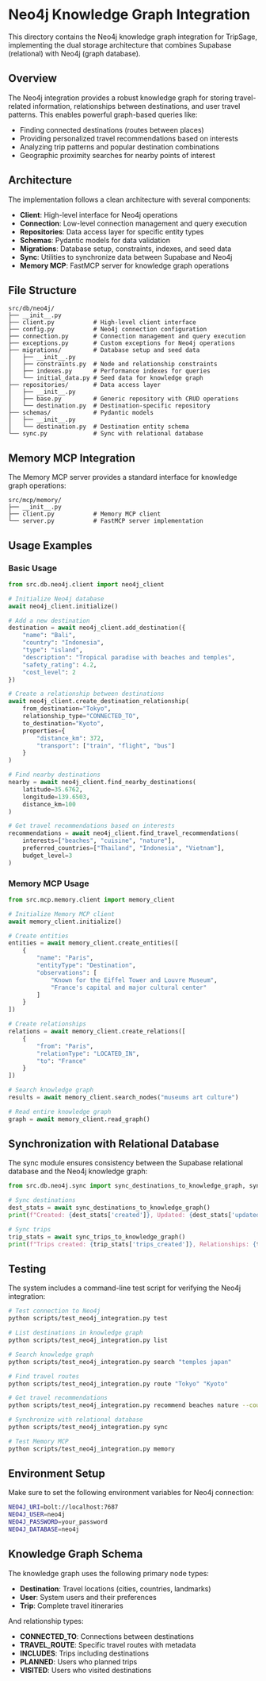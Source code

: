 # Neo4j Knowledge Graph Integration

This directory contains the Neo4j knowledge graph integration for TripSage, implementing the dual storage architecture that combines Supabase (relational) with Neo4j (graph database).

## Overview

The Neo4j integration provides a robust knowledge graph for storing travel-related information, relationships between destinations, and user travel patterns. This enables powerful graph-based queries like:

- Finding connected destinations (routes between places)
- Providing personalized travel recommendations based on interests
- Analyzing trip patterns and popular destination combinations
- Geographic proximity searches for nearby points of interest

## Architecture

The implementation follows a clean architecture with several components:

- **Client**: High-level interface for Neo4j operations
- **Connection**: Low-level connection management and query execution
- **Repositories**: Data access layer for specific entity types
- **Schemas**: Pydantic models for data validation
- **Migrations**: Database setup, constraints, indexes, and seed data
- **Sync**: Utilities to synchronize data between Supabase and Neo4j
- **Memory MCP**: FastMCP server for knowledge graph operations

## File Structure

```plaintext
src/db/neo4j/
├── __init__.py
├── client.py           # High-level client interface
├── config.py           # Neo4j connection configuration
├── connection.py       # Connection management and query execution
├── exceptions.py       # Custom exceptions for Neo4j operations
├── migrations/         # Database setup and seed data
│   ├── __init__.py
│   ├── constraints.py  # Node and relationship constraints
│   ├── indexes.py      # Performance indexes for queries
│   └── initial_data.py # Seed data for knowledge graph
├── repositories/       # Data access layer
│   ├── __init__.py
│   ├── base.py         # Generic repository with CRUD operations
│   └── destination.py  # Destination-specific repository
├── schemas/            # Pydantic models
│   ├── __init__.py
│   └── destination.py  # Destination entity schema
└── sync.py             # Sync with relational database
```

## Memory MCP Integration

The Memory MCP server provides a standard interface for knowledge graph operations:

```plaintext
src/mcp/memory/
├── __init__.py
├── client.py           # Memory MCP client
└── server.py           # FastMCP server implementation
```

## Usage Examples

### Basic Usage

```python
from src.db.neo4j.client import neo4j_client

# Initialize Neo4j database
await neo4j_client.initialize()

# Add a new destination
destination = await neo4j_client.add_destination({
    "name": "Bali",
    "country": "Indonesia",
    "type": "island",
    "description": "Tropical paradise with beaches and temples",
    "safety_rating": 4.2,
    "cost_level": 2
})

# Create a relationship between destinations
await neo4j_client.create_destination_relationship(
    from_destination="Tokyo",
    relationship_type="CONNECTED_TO",
    to_destination="Kyoto",
    properties={
        "distance_km": 372,
        "transport": ["train", "flight", "bus"]
    }
)

# Find nearby destinations
nearby = await neo4j_client.find_nearby_destinations(
    latitude=35.6762,
    longitude=139.6503,
    distance_km=100
)

# Get travel recommendations based on interests
recommendations = await neo4j_client.find_travel_recommendations(
    interests=["beaches", "cuisine", "nature"],
    preferred_countries=["Thailand", "Indonesia", "Vietnam"],
    budget_level=3
)
```

### Memory MCP Usage

```python
from src.mcp.memory.client import memory_client

# Initialize Memory MCP client
await memory_client.initialize()

# Create entities
entities = await memory_client.create_entities([
    {
        "name": "Paris",
        "entityType": "Destination",
        "observations": [
            "Known for the Eiffel Tower and Louvre Museum",
            "France's capital and major cultural center"
        ]
    }
])

# Create relationships
relations = await memory_client.create_relations([
    {
        "from": "Paris",
        "relationType": "LOCATED_IN",
        "to": "France"
    }
])

# Search knowledge graph
results = await memory_client.search_nodes("museums art culture")

# Read entire knowledge graph
graph = await memory_client.read_graph()
```

## Synchronization with Relational Database

The sync module ensures consistency between the Supabase relational database and the Neo4j knowledge graph:

```python
from src.db.neo4j.sync import sync_destinations_to_knowledge_graph, sync_trips_to_knowledge_graph

# Sync destinations
dest_stats = await sync_destinations_to_knowledge_graph()
print(f"Created: {dest_stats['created']}, Updated: {dest_stats['updated']}")

# Sync trips
trip_stats = await sync_trips_to_knowledge_graph()
print(f"Trips created: {trip_stats['trips_created']}, Relationships: {trip_stats['relationships_created']}")
```

## Testing

The system includes a command-line test script for verifying the Neo4j integration:

```bash
# Test connection to Neo4j
python scripts/test_neo4j_integration.py test

# List destinations in knowledge graph
python scripts/test_neo4j_integration.py list

# Search knowledge graph
python scripts/test_neo4j_integration.py search "temples japan"

# Find travel routes
python scripts/test_neo4j_integration.py route "Tokyo" "Kyoto"

# Get travel recommendations
python scripts/test_neo4j_integration.py recommend beaches nature --countries Thailand Indonesia --budget 3

# Synchronize with relational database
python scripts/test_neo4j_integration.py sync

# Test Memory MCP
python scripts/test_neo4j_integration.py memory
```

## Environment Setup

Make sure to set the following environment variables for Neo4j connection:

```bash
NEO4J_URI=bolt://localhost:7687
NEO4J_USER=neo4j
NEO4J_PASSWORD=your_password
NEO4J_DATABASE=neo4j
```

## Knowledge Graph Schema

The knowledge graph uses the following primary node types:

- **Destination**: Travel locations (cities, countries, landmarks)
- **User**: System users and their preferences
- **Trip**: Complete travel itineraries

And relationship types:

- **CONNECTED_TO**: Connections between destinations
- **TRAVEL_ROUTE**: Specific travel routes with metadata
- **INCLUDES**: Trips including destinations
- **PLANNED**: Users who planned trips
- **VISITED**: Users who visited destinations
